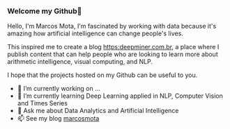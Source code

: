 ### Welcome my Github👋

Hello, I'm Marcos Mota, I'm fascinated by working with data because it's amazing how artificial intelligence can change people's lives.

This inspired me to create a blog [https:deepminer.com.br](https:deepminer.com.br), a place where I publish content that can help people who are looking to learn more about arithmetic intelligence, visual computing, and NLP.

I hope that the projects hosted on my Github can be useful to you.

- 🔭 I’m currently working on ...
- 🌱 I’m currently learning Deep Learning applied in NLP, Computer Vision and Times Series
- 💬 Ask me about Data Analytics and Artificial Intelligence
- 📫 See my blog [marcosmota](marcosmota.com)
